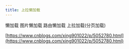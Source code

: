 ```yaml
---
title: 上拉懒加载
---
```

懒加载
  图片懒加载 路由懒加载
上拉加载(分页加载)

[https://www.cnblogs.com/xing901022/p/5052780.html](https://www.cnblogs.com/xing901022/p/5052780.html)